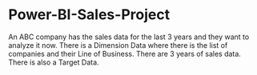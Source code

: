 # Power-BI-Sales-Project
An ABC company has the sales data for the last 3 years and they want to analyze it now. 
There is a Dimension Data where there is the list of companies and their Line of Business. There are 3 years of sales data. There is also a Target Data. 
